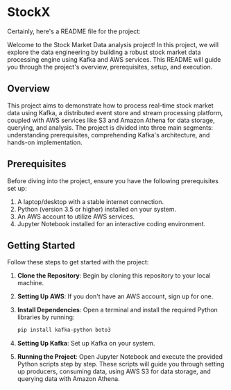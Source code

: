 # StockX

Certainly, here's a README file for the project:

Welcome to the Stock Market Data analysis project! In this project, we will explore the data engineering by building a robust stock market data processing engine using Kafka and AWS services. This README will guide you through the project's overview, prerequisites, setup, and execution.

## Overview

This project aims to demonstrate how to process real-time stock market data using Kafka, a distributed event store and stream processing platform, coupled with AWS services like S3 and Amazon Athena for data storage, querying, and analysis. The project is divided into three main segments: understanding prerequisites, comprehending Kafka's architecture, and hands-on implementation.

## Prerequisites

Before diving into the project, ensure you have the following prerequisites set up:

1. A laptop/desktop with a stable internet connection.
2. Python (version 3.5 or higher) installed on your system.
3. An AWS account to utilize AWS services.
4. Jupyter Notebook installed for an interactive coding environment.

## Getting Started

Follow these steps to get started with the project:

1. **Clone the Repository**: Begin by cloning this repository to your local machine.
   
2. **Setting Up AWS**: If you don't have an AWS account, sign up for one.

3. **Install Dependencies**: Open a terminal and install the required Python libraries by running:
   
   ```bash
   pip install kafka-python boto3
   ```
   
4. **Setting Up Kafka**: Set up Kafka on your system. 

5. **Running the Project**: Open Jupyter Notebook and execute the provided Python scripts step by step. These scripts will guide you through setting up producers, consuming data, using AWS S3 for data storage, and querying data with Amazon Athena.


